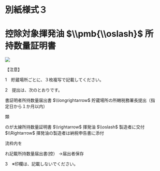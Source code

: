 # 別紙様式３

# 控除対象揮発油 $\\pmb{\\oslash}$ 所持数量証明書

![](https://www.nta.go.jp/tmp/0854988f-b3bf-4888-a701-3ab45ba0cb3d/images/2d3daa4f6ab313bc1cd44ea19730e76edef615f102e1b41309970284ab86a138.jpg)

【注意】

1　貯蔵場所ごとに、３枚複写で記載してください。

2　提出は、次のとおりです。

書証明者所持数量届出書 $\\longrightarrow$ 貯蔵場所の所轄税務署長提出（指定日から１か月以内）

類

のが太線所持数量証明書 $\\rightarrow$ 揮発油 $\\oslash$ 製造者に交付 $\\Rightarrow$ 揮発油の製造者は納税申告書に添付

流枠内を

れ記載所持数量届出書(控） →届出者保存

3　※印欄は、記載しないでください。